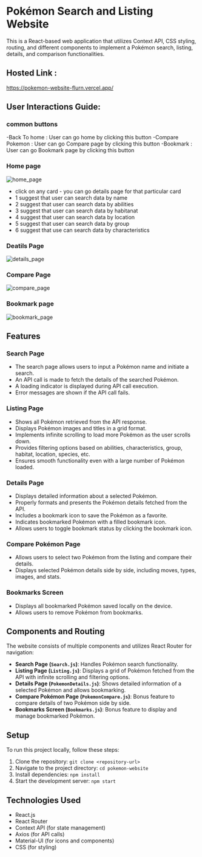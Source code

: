 # Pokémon Search and Listing Website

This is a React-based web application that utilizes Context API, CSS styling, routing, and different components to implement a Pokémon search, listing, details, and comparison functionalities.

## Hosted Link :
https://pokemon-website-flurn.vercel.app/

## User Interactions Guide:
### common buttons
-Back To home : User can go home by clicking this button
-Compare Pokemon : User can go Compare page by clicking this button
-Bookmark : User can go Bookmark page by clicking this button
### Home page 
![home_page](https://github.com/mansi2020/pokemon_website_flurn/assets/57188328/764254d0-920c-40f0-9e53-516650202746)  

- click on any card - you can go details page for that particular card
- 1 suggest that user can search data by name
- 2 suggest that user can search data by abilities
- 3 suggest that user can search data by habitanat
- 4 suggest that user can search data by location
- 5 suggest that user can search data by group
- 6 suggest that use can search data by characteristics
  
### Deatils Page
![details_page](https://github.com/mansi2020/pokemon_website_flurn/assets/57188328/820c222b-c696-4156-b03f-4cf2508ba8dd)

### Compare Page
![compare_page](https://github.com/mansi2020/pokemon_website_flurn/assets/57188328/9bcb32fe-c0fc-4347-9f20-f369732235bc)
   

### Bookmark page
![bookmark_page](https://github.com/mansi2020/pokemon_website_flurn/assets/57188328/c048d9e7-2737-4797-afea-15007d0eb32c)


## Features

### Search Page

- The search page allows users to input a Pokémon name and initiate a search.
- An API call is made to fetch the details of the searched Pokémon.
- A loading indicator is displayed during API call execution.
- Error messages are shown if the API call fails.

### Listing Page

- Shows all Pokémon retrieved from the API response.
- Displays Pokémon images and titles in a grid format.
- Implements infinite scrolling to load more Pokémon as the user scrolls down.
- Provides filtering options based on abilities, characteristics, group, habitat, location, species, etc.
- Ensures smooth functionality even with a large number of Pokémon loaded.

### Details Page

- Displays detailed information about a selected Pokémon.
- Properly formats and presents the Pokémon details fetched from the API.
- Includes a bookmark icon to save the Pokémon as a favorite.
- Indicates bookmarked Pokémon with a filled bookmark icon.
- Allows users to toggle bookmark status by clicking the bookmark icon.

### Compare Pokémon Page

- Allows users to select two Pokémon from the listing and compare their details.
- Displays selected Pokémon details side by side, including moves, types, images, and stats.

### Bookmarks Screen

- Displays all bookmarked Pokémon saved locally on the device.
- Allows users to remove Pokémon from bookmarks.

## Components and Routing

The website consists of multiple components and utilizes React Router for navigation:

- **Search Page (`Search.js`)**: Handles Pokémon search functionality.
- **Listing Page (`Listing.js`)**: Displays a grid of Pokémon fetched from the API with infinite scrolling and filtering options.
- **Details Page (`PokemonDetails.js`)**: Shows detailed information of a selected Pokémon and allows bookmarking.
- **Compare Pokémon Page (`PokemonCompare.js`)**: Bonus feature to compare details of two Pokémon side by side.
- **Bookmarks Screen (`Bookmarks.js`)**: Bonus feature to display and manage bookmarked Pokémon.

## Setup

To run this project locally, follow these steps:

1. Clone the repository: `git clone <repository-url>`
2. Navigate to the project directory: `cd pokemon-website`
3. Install dependencies: `npm install`
4. Start the development server: `npm start`

## Technologies Used

- React.js
- React Router
- Context API (for state management)
- Axios (for API calls)
- Material-UI (for icons and components)
- CSS (for styling)




